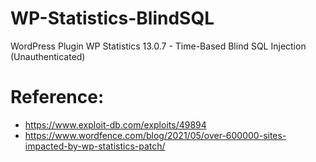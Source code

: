 # WP-Statistics-BlindSQL
WordPress Plugin WP Statistics 13.0.7 - Time-Based Blind SQL Injection (Unauthenticated)

# Reference:
- https://www.exploit-db.com/exploits/49894
- https://www.wordfence.com/blog/2021/05/over-600000-sites-impacted-by-wp-statistics-patch/
